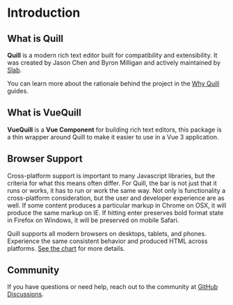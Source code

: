 # Introduction

## What is Quill

**Quill** is a modern rich text editor built for compatibility and extensibility. It was created by Jason Chen and Byron Milligan and actively maintained by [Slab](https://slab.com/).

You can learn more about the rationale behind the project in the [Why Quill](https://quilljs.com/guides/why-quill/) guides.

## What is VueQuill

**VueQuill** is a **Vue Component** for building rich text editors, this package is a thin wrapper around Quill to make it easier to use in a Vue 3 application.

## Browser Support

Cross-platform support is important to many Javascript libraries, but the criteria for what this means often differ. For Quill, the bar is not just that it runs or works, it has to run or work the same way. Not only is functionality a cross-platform consideration, but the user and developer experience are as well. If some content produces a particular markup in Chrome on OSX, it will produce the same markup on IE. If hitting enter preserves bold format state in Firefox on Windows, it will be preserved on mobile Safari.

Quill supports all modern browsers on desktops, tablets, and phones. Experience the same consistent behavior and produced HTML across platforms. [See the chart](https://github.com/quilljs/quill/#readme) for more details.

## Community

If you have questions or need help, reach out to the community at [GitHub Discussions](https://github.com/vueup/vue-quill/discussions).
